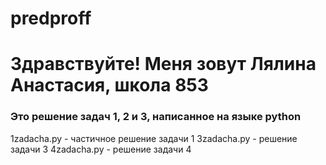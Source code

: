 # predproff
# Здравствуйте! Меня зовут Лялина Анастасия, школа 853 
### Это решение задач 1, 2 и 3, написанное на языке python
1zadacha.py - частичное решение задачи 1
3zadacha.py - решение задачи 3
4zadacha.py - решение задачи 4
